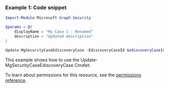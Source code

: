 ### Example 1: Code snippet

```powershellImport-Module Microsoft.Graph.Security

$params = @{
	displayName = "My Case 1 - Renamed"
	description = "Updated description"
}

Update-MgSecurityCaseEdiscoveryCase -EdiscoveryCaseId $ediscoveryCaseId -BodyParameter $params
```
This example shows how to use the Update-MgSecurityCaseEdiscoveryCase Cmdlet.
To learn about permissions for this resource, see the [permissions reference](/graph/permissions-reference).

